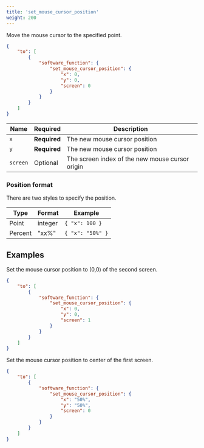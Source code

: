 ```yaml
---
title: 'set_mouse_cursor_position'
weight: 200
---
```


Move the mouse cursor to the specified point.

```json
{
    "to": [
        {
            "software_function": {
                "set_mouse_cursor_position": {
                    "x": 0,
                    "y": 0,
                    "screen": 0
                }
            }
        }
    ]
}
```

| Name     | Required     | Description                                     |
| -------- | ------------ | ----------------------------------------------- |
| `x`      | **Required** | The new mouse cursor position                   |
| `y`      | **Required** | The new mouse cursor position                   |
| `screen` | Optional     | The screen index of the new mouse cursor origin |

### Position format

There are two styles to specify the position.

| Type    | Format  | Example          |
| ------- | ------- | ---------------- |
| Point   | integer | `{ "x": 100 }`   |
| Percent | "xx%"   | `{ "x": "50%" }` |

## Examples

Set the mouse cursor position to (0,0) of the second screen.

```json
{
    "to": [
        {
            "software_function": {
                "set_mouse_cursor_position": {
                    "x": 0,
                    "y": 0,
                    "screen": 1
                }
            }
        }
    ]
}
```

Set the mouse cursor position to center of the first screen.

```json
{
    "to": [
        {
            "software_function": {
                "set_mouse_cursor_position": {
                    "x": "50%",
                    "y": "50%",
                    "screen": 0
                }
            }
        }
    ]
}
```
